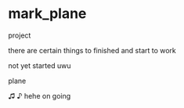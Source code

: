# mark_plane
project

there are certain things to finished and start to work

not yet started uwu

plane

♫ ♪
hehe
on going
